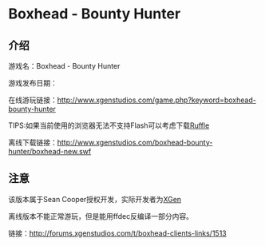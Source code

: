 # Boxhead - Bounty Hunter

## 介绍

游戏名：Boxhead - Bounty Hunter

游戏发布日期：

在线游玩链接：http://www.xgenstudios.com/game.php?keyword=boxhead-bounty-hunter

TIPS:如果当前使用的浏览器无法不支持Flash可以考虑下载[Ruffle](https://ruffle.rs/)

离线下载链接：http://www.xgenstudios.com/boxhead-bounty-hunter/boxhead-new.swf

## 注意

该版本属于Sean Cooper授权开发，实际开发者为[XGen](http://www.xgenstudios.com/)

离线版本不能正常游玩，但是能用ffdec反编译一部分内容。

链接：http://forums.xgenstudios.com/t/boxhead-clients-links/1513
